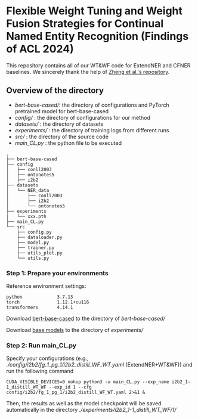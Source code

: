 # Flexible Weight Tuning and Weight Fusion Strategies for Continual Named Entity Recognition (Findings of ACL 2024)

This repository contains all of our WT&WF code for ExtendNER and CFNER baselines. We sincerely thank the help of [Zheng et al.'s repository](https://github.com/zzz47zzz/CFNER). 


## Overview of the directory
- *bert-base-cased/*: the directory of configurations and PyTorch pretrained model for bert-base-cased
- *config/* : the directory of configurations for our method
- *datasets/* : the directory of datasets
- *experiments/* : the directory of training logs from different runs
- *src/* : the directory of the source code
- *main_CL.py* : the python file to be executed
```
.
├── bert-base-cased
├── config
│   ├── conll2003
│   ├── ontonotes5
│   ├── i2b2
├── datasets
│   └── NER_data
│       ├── conll2003
│       ├── i2b2
│       └── ontonotes5
├── experiments
|   └── xxx.pth
├── main_CL.py
└── src
    ├── config.py
    ├── dataloader.py
    ├── model.py
    ├── trainer.py
    ├── utils_plot.py
    └── utils.py
```

### Step 1: Prepare your environments
Reference environment settings:
```
python             3.7.13
torch              1.12.1+cu116
transformers       4.14.1
```

Download [bert-base-cased](https://huggingface.co/bert-base-cased/tree/main) to the directory of *bert-base-cased/*

Download [base models](https://drive.google.com/file/d/1FMBVDbyYrPHAnek8MWL-cjG7YVnTVZ5I/view?usp=sharing) to the directory of *experiments/*

### Step 2: Run main_CL.py
Specify your configurations (e.g., *./config/i2b2/fg_1_pg_1/i2b2_distill_WF_WT.yaml* (ExtendNER+WT&WF)) and run the following command 
```
CUDA_VISIBLE_DEVICES=0 nohup python3 -u main_CL.py --exp_name i2b2_1-1_distill_WT_WF --exp_id 1 --cfg config/i2b2/fg_1_pg_1/i2b2_distill_WF_WT.yaml 2>&1 &
```
Then, the results as well as the model checkpoint will be saved automatically in the directory *./experiments/i2b2_1-1_distill_WT_WF/1/* 


